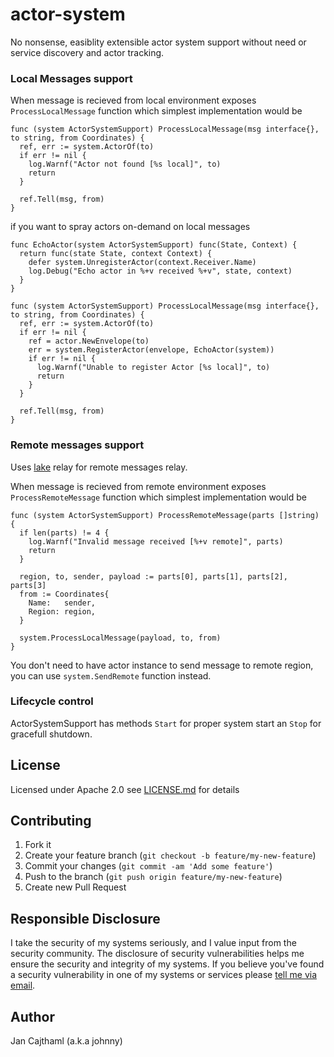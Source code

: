# actor-system

No nonsense, easiblity extensible actor system support without need or service discovery and actor tracking.

### Local Messages support

When message is recieved from local environment exposes `ProcessLocalMessage` function
which simplest implementation would be

```
func (system ActorSystemSupport) ProcessLocalMessage(msg interface{}, to string, from Coordinates) {
  ref, err := system.ActorOf(to)
  if err != nil {
    log.Warnf("Actor not found [%s local]", to)
    return
  }

  ref.Tell(msg, from)
}

```

if you want to spray actors on-demand on local messages

```
func EchoActor(system ActorSystemSupport) func(State, Context) {
  return func(state State, context Context) {
    defer system.UnregisterActor(context.Receiver.Name)
    log.Debug("Echo actor in %+v received %+v", state, context)
  }
}
```

```
func (system ActorSystemSupport) ProcessLocalMessage(msg interface{}, to string, from Coordinates) {
  ref, err := system.ActorOf(to)
  if err != nil {
    ref = actor.NewEnvelope(to)
    err = system.RegisterActor(envelope, EchoActor(system))
    if err != nil {
      log.Warnf("Unable to register Actor [%s local]", to)
      return
    }
  }

  ref.Tell(msg, from)
}

```

### Remote messages support

Uses [lake](https://github.com/jancajthaml-openbank/lake) relay for remote messages relay.

When message is recieved from remote environment exposes `ProcessRemoteMessage` function
which simplest implementation would be

```
func (system ActorSystemSupport) ProcessRemoteMessage(parts []string) {
  if len(parts) != 4 {
    log.Warnf("Invalid message received [%+v remote]", parts)
    return
  }

  region, to, sender, payload := parts[0], parts[1], parts[2], parts[3]
  from := Coordinates{
    Name:   sender,
    Region: region,
  }

  system.ProcessLocalMessage(payload, to, from)
}
```

You don't need to have actor instance to send message to remote region, you can use `system.SendRemote` function instead.

### Lifecycle control

ActorSystemSupport has methods `Start` for proper system start an `Stop` for gracefull shutdown.

## License

Licensed under Apache 2.0 see [LICENSE.md](https://github.com/jancajthaml-openbank/lake-client/blob/master/LICENSE.md) for details

## Contributing

1. Fork it
2. Create your feature branch (`git checkout -b feature/my-new-feature`)
3. Commit your changes (`git commit -am 'Add some feature'`)
4. Push to the branch (`git push origin feature/my-new-feature`)
5. Create new Pull Request

## Responsible Disclosure

I take the security of my systems seriously, and I value input from the security community. The disclosure of security vulnerabilities helps me ensure the security and integrity of my systems. If you believe you've found a security vulnerability in one of my systems or services please [tell me via email](mailto:jan.cajthaml@gmail.com).

## Author

Jan Cajthaml (a.k.a johnny)
